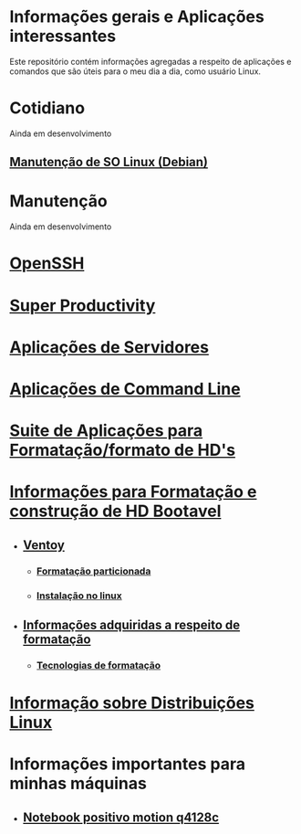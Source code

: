 # Informações gerais e Aplicações interessantes

Este repositório contém informações agregadas a respeito de aplicações e comandos que são úteis para o meu dia a dia, como usuário Linux.

# Cotidiano
Ainda em desenvolvimento

## [Manutenção de SO Linux (Debian)](src/manutLinux_Debian.md)

# Manutenção
Ainda em desenvolvimento

# [OpenSSH](src/OpenSSH_Guide.md)


# [Super Productivity](src/SuperProductivity.md)

# [Aplicações de Servidores](src/aplicações_servidores.md)

# [Aplicações de Command Line](src/App_on_cli.md)

# [Suite de Aplicações para Formatação/formato de HD's](src/formatacao.md)

# [Informações para Formatação e construção de HD Bootavel](#informações-para-formatação-e-construção-de-hd-bootavel)
 - ## [Ventoy](src/formatacao.md#ventoy)
   - ###  [Formatação particionada](src/formatacao.md#formatação-particionada)
   - ### [Instalação no linux](src/formatacao.md#instalação-no-linux)

 - ## [Informações adquiridas a respeito de formatação](src/formatacao.md#informações-adquiridas-a-respeito-de-formatação)
   - ### [Tecnologias de formatação](src/formatacao.md#tecnologias-de-formatação)


# [Informação sobre Distribuições Linux](src/info_Distros.md)

# Informações importantes para minhas máquinas

 - ## [Notebook positivo motion q4128c](src/formatacao.md#notebook-positivo-motion-q4128c)